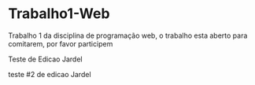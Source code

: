 # Trabalho1-Web
Trabalho 1 da disciplina de programação web, o trabalho esta aberto para comitarem, por favor participem

Teste de Edicao Jardel


teste #2 de edicao Jardel 